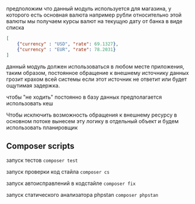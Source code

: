 предположим что данный модуль используется для магазина, 
у которого есть основная валюта например рубли относительно этой валюты
мы получаем курсы валют на текущую дату от банка в виде списка
```json
[
    {"currency" : "USD", "rate": 69.1327},
    {"currency" : "EUR", "rate": 78.2031}
]
```

данный модуль должен использоваться в любом месте приложения,
таким образом, постоянное обращение к внешнему источнику данных грозит
крахом всей системы если этот источник не ответит или будет ощутимая
задержка.

чтобы "не ходить" постоянно в базу данных предполагается использовать кеш

Чтобы исключить возможность обращения к внешнему ресурсу в основном потоке
вынесем эту логику в отдельный объект и будем использовать планировщик

Composer scripts
---

запуск тестов
```composer test```

запуск проверки код стайла
```composer cs```

запуск автоисправлений в кодстайле
```composer fix```

запуск статического анализатора phpstan
```composer phpstan```
